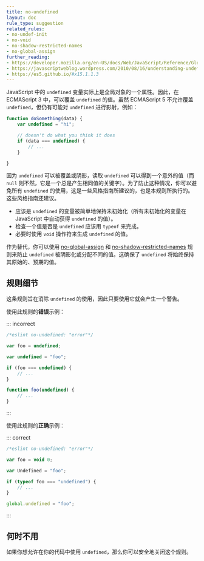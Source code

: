 ```yaml
---
title: no-undefined
layout: doc
rule_type: suggestion
related_rules:
- no-undef-init
- no-void
- no-shadow-restricted-names
- no-global-assign
further_reading:
- https://developer.mozilla.org/en-US/docs/Web/JavaScript/Reference/Global_Objects/undefined
- https://javascriptweblog.wordpress.com/2010/08/16/understanding-undefined-and-preventing-referenceerrors/
- https://es5.github.io/#x15.1.1.3
---
```


JavaScript 中的 `undefined` 变量实际上是全局对象的一个属性。因此，在 ECMAScript 3 中，可以覆盖 `undefined` 的值。虽然 ECMAScript 5 不允许覆盖 `undefined`，但仍有可能对 `undefined` 进行影射，例如：

```js
function doSomething(data) {
    var undefined = "hi";

    // doesn't do what you think it does
    if (data === undefined) {
        // ...
    }

}
```

因为 `undefined` 可以被覆盖或阴影，读取 `undefined` 可以得到一个意外的值（而 `null` 则不然，它是一个总是产生相同值的关键字）。为了防止这种情况，你可以避免所有 `undefined` 的使用，这是一些风格指南所建议的，也是本规则所执行的。这些风格指南还建议。

* 应该是 `undefined` 的变量被简单地保持未初始化（所有未初始化的变量在 JavaScript 中自动获得 `undefined` 的值）。
* 检查一个值是否是 `undefined` 应该用 `typeof` 来完成。
* 必要时使用 `void` 操作符来生成 `undefined` 的值。

作为替代，你可以使用 [no-global-assign](no-global-assign) 和 [no-shadow-restricted-names](no-shadow-restricted-names) 规则来防止 `undefined` 被阴影化或分配不同的值。这确保了 `undefined` 将始终保持其原始的、预期的值。

## 规则细节

这条规则旨在消除 `undefined` 的使用，因此只要使用它就会产生一个警告。

使用此规则的**错误**示例：

::: incorrect

```js
/*eslint no-undefined: "error"*/

var foo = undefined;

var undefined = "foo";

if (foo === undefined) {
    // ...
}

function foo(undefined) {
    // ...
}
```

:::

使用此规则的**正确**示例：

::: correct

```js
/*eslint no-undefined: "error"*/

var foo = void 0;

var Undefined = "foo";

if (typeof foo === "undefined") {
    // ...
}

global.undefined = "foo";
```

:::

## 何时不用

如果你想允许在你的代码中使用 `undefined`，那么你可以安全地关闭这个规则。
